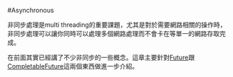 #Asynchronous

非同步處理是multi threading的重要課題，尤其是對於需要網路相關的操作時，非同步處理可以讓你同時可以處理多個網路處理而不會卡在等單一的網路存取完成。

在前面其實已經講了不少非同步的一些概念。這章主要針對[Future](future.md)跟[CompletableFuture](cfuture.md)這兩個東西做進一步介紹。
